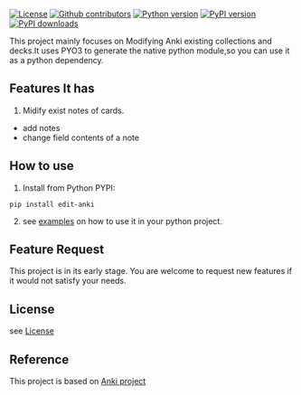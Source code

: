 [![License](https://img.shields.io/github/license/dobefore/edit_anki)](https://github.com/dobefore/edit_anki/blob/master/LINCENSE)
[![Github contributors](https://img.shields.io/github/contributors/dobefore/edit_anki?label=github%20contributors)](https://github.com/dobefore/edit_anki/graphs/contributors)
[](https://img.shields.io/github/last-commit/dobefore/edit_anki)
[](https://img.shields.io/github/v/release/dobefore/edit_anki)
[![Python version](https://img.shields.io/pypi/pyversions/edit-anki)](https://github.com/dobefore/edit_anki/blob/master/pyproject.toml)
[![PyPI version](https://img.shields.io/pypi/v/edit-anki?label=pypi%20version)](https://pypi.org/project/edit-anki)
[![PyPI downloads](https://img.shields.io/pypi/dm/edit-anki?label=pypi%20downloads)](https://pypi.org/project/edit-anki)


This project mainly focuses on Modifying Anki existing collections and decks.It uses PYO3 to generate the native python module,so you can use it as a python dependency. 

## Features It has
1. Midify exist notes of cards.
- add notes
- change field contents of a note

## How to use
1. Install from Python PYPI:
```
pip install edit-anki
```
2. see [examples](example.py) on how to use it in your python project.

## Feature Request
This project is in its early stage. You are welcome to request new features if it would not
satisfy your needs. 

## License
see [License](LICENSE)
## Reference
This project is based on [Anki project](https://github.com/ankitects/anki)

